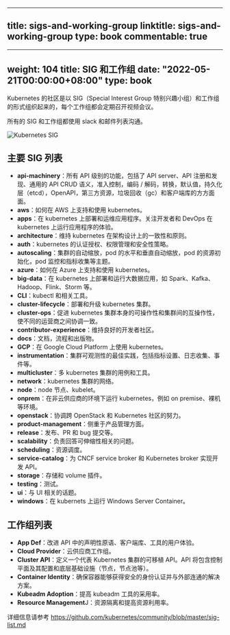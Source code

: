 
---
title: sigs-and-working-group
linktitle: sigs-and-working-group
type: book
commentable: true
---

---
weight: 104
title: SIG 和工作组
date: "2022-05-21T00:00:00+08:00"
type: book
---

Kubernetes 的社区是以 SIG（Special Interest Group 特别兴趣小组）和工作组的形式组织起来的，每个工作组都会定期召开视频会议。

所有的 SIG 和工作组都使用 slack 和邮件列表沟通。

![Kubernetes SIG](https://assets.ng-tech.icu/book/kubernetes-handbook/kubernetes-sigs.jpg "Kubernetes SIG 组织结构")

## 主要 SIG 列表

- **api-machinery**：所有 API 级别的功能，包括了 API server、API 注册和发现、通用的 API CRUD 语义，准入控制，编码 / 解码，转换，默认值，持久化层（etcd），OpenAPI，第三方资源，垃圾回收（gc）和客户端库的方方面面。
- **aws**：如何在 AWS 上支持和使用 kubernetes。
- **apps**：在 kubernetes 上部署和运维应用程序。关注开发者和 DevOps 在 kubernetes 上运行应用程序的体验。
- **architecture**：维持 kubernetes 在架构设计上的一致性和原则。
- **auth**：kubernetes 的认证授权、权限管理和安全性策略。
- **autoscaling**：集群的自动缩放，pod 的水平和垂直自动缩放，pod 的资源初始化，pod 监控和指标收集等主题。
- **azure**：如何在 Azure 上支持和使用 kubernetes。
- **big-data**：在 kubernetes 上部署和运行大数据应用，如 Spark、Kafka、Hadoop、Flink、Storm 等。
- **CLI**：kubectl 和相关工具。
- **cluster-lifecycle**：部署和升级 kubernetes 集群。
- **cluster-ops**：促进 kubernetes 集群本身的可操作性和集群间的互操作性，使不同的运营商之间协调一致。
- **contributor-experience**：维持良好的开发者社区。
- **docs**：文档，流程和出版物。
- **GCP**：在 Google Cloud Platform 上使用 kubernetes。
- **instrumentation**：集群可观测性的最佳实践，包括指标设置、日志收集、事件等。
- **multicluster**：多 kubernetes 集群的用例和工具。
- **network**：kubernetes 集群的网络。
- **node**：node 节点、kubelet。
- **onprem**：在非云供应商的环境下运行 kubernetes，例如 on premise、裸机等环境。
- **openstack**：协调跨 OpenStack 和 Kubernetes 社区的努力。
- **product-management**：侧重于产品管理方面。
- **release**：发布、PR 和 bug 提交等。
- **scalability**：负责回答可伸缩性相关的问题。
- **scheduling**：资源调度。
- **service-catalog**：为 CNCF service broker 和 Kubernetes broker 实现开发 API。
- **storage**：存储和 volume 插件。
- **testing**：测试。
- **ui**：与 UI 相关的话题。
- **windows**：在 kubernets 上运行 Windows Server Container。

## 工作组列表

- **App Def**：改进 API 中的声明性原语、客户端库、工具的用户体验。
- **Cloud Provider**：云供应商工作组。
- **Cluster API**：定义一个代表 Kubernetes 集群的可移植 API。API 将包含控制平面及其配置和底层基础设施（节点，节点池等）。
- **Container Identity**：确保容器能够获得安全的身份认证并与外部连通的解决方案。
- **Kubeadm Adoption**：提高 kubeadm 工具的采用率。
- **Resource Management**J：资源隔离和提高资源利用率。

详细信息请参考 <https://github.com/kubernetes/community/blob/master/sig-list.md>

    